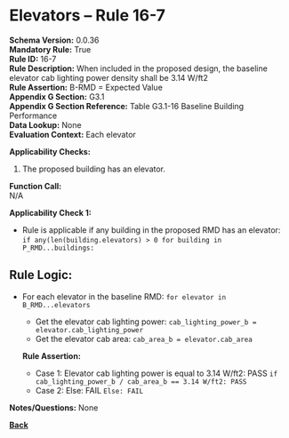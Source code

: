 # Elevators – Rule 16-7  
**Schema Version:** 0.0.36        
**Mandatory Rule:** True          
**Rule ID:** 16-7  
**Rule Description:** When included in the proposed design, the baseline elevator cab lighting power density shall be 3.14 W/ft2  
**Rule Assertion:** B-RMD = Expected Value                                           
**Appendix G Section:** G3.1  
**Appendix G Section Reference:** Table G3.1-16 Baseline Building Performance  
**Data Lookup:** None  
**Evaluation Context:** Each elevator  

**Applicability Checks:**  
  1. The proposed building has an elevator.  

**Function Call:**  
N/A

**Applicability Check 1:**
- Rule is applicable if any building in the proposed RMD has an elevator: `if any(len(building.elevators) > 0 for building in P_RMD...buildings:`

## Rule Logic:
- For each elevator in the baseline RMD: `for elevator in B_RMD...elevators`
  - Get the elevator cab lighting power: `cab_lighting_power_b = elevator.cab_lighting_power`
  - Get the elevator cab area: `cab_area_b = elevator.cab_area`

  **Rule Assertion:**  
    - Case 1: Elevator cab lighting power is equal to 3.14 W/ft2: PASS `if cab_lighting_power_b / cab_area_b == 3.14 W/ft2: PASS`
    - Case 2: Else: FAIL `Else: FAIL`

**Notes/Questions:**
None

 **[Back](../_toc.md)**
